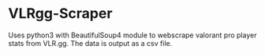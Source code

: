 # VLRgg-Scraper
Uses python3 with BeautifulSoup4 module to webscrape valorant pro player stats from VLR.gg. The data is output as a csv file.
